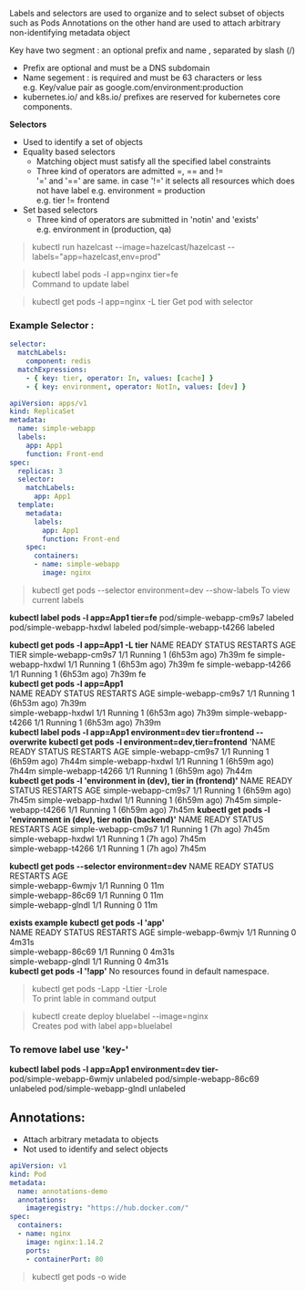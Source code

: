 Labels and selectors are used to organize and to select subset of objects such as Pods
Annotations on the other hand are used to attach arbitrary non-identifying metadata object

Key have two segment : an optional prefix and name , separated by slash (/)
- Prefix are optional and must be a DNS subdomain
- Name segement : is required and must be 63 characters or less   
    e.g. Key/value pair as google.com/environment:production
- kubernetes.io/ and k8s.io/ prefixes are reserved for kubernetes core components.

**Selectors**
- Used to identify a set of objects
- Equality based selectors
    * Matching object must satisfy all the specified label constraints
    * Three kind of operators are admitted =, == and !=   
        '=' and '==' are same. in case '!=' it selects all resources which does not have label
        e.g. environment = production   
        e.g. tier != frontend  
- Set based selectors
    * Three kind of operators are submitted in 'notin' and 'exists'   
        e.g. environment in (production, qa)

> kubectl run hazelcast --image=hazelcast/hazelcast --labels="app=hazelcast,env=prod"


> kubectl label pods -l app=nginx tier=fe  
    Command to update label

> kubectl get pods -l app=nginx -L tier 
    Get pod with selector

### Example Selector :
```yaml
selector:
  matchLabels:
    component: redis
  matchExpressions:
    - { key: tier, operator: In, values: [cache] }
    - { key: environment, operator: NotIn, values: [dev] }
```

```yaml
apiVersion: apps/v1
kind: ReplicaSet
metadata:
  name: simple-webapp
  labels:
    app: App1
    function: Front-end
spec:
  replicas: 3
  selector:
    matchLabels:
      app: App1
  template:
    metadata:
      labels:
        app: App1
        function: Front-end
    spec:
      containers:
      - name: simple-webapp
        image: nginx

```

> kubectl get pods --selector environment=dev --show-labels
    To view current labels

**kubectl label pods -l app=App1 tier=fe**
pod/simple-webapp-cm9s7 labeled
pod/simple-webapp-hxdwl labeled
pod/simple-webapp-t4266 labeled

**kubectl get pods -l app=App1 -L tier** 
NAME                  READY   STATUS    RESTARTS        AGE     TIER
simple-webapp-cm9s7   1/1     Running   1 (6h53m ago)   7h39m   fe
simple-webapp-hxdwl   1/1     Running   1 (6h53m ago)   7h39m   fe
simple-webapp-t4266   1/1     Running   1 (6h53m ago)   7h39m   fe    
**kubectl get pods -l app=App1**      
NAME                  READY   STATUS    RESTARTS        AGE
simple-webapp-cm9s7   1/1     Running   1 (6h53m ago)   7h39m   
simple-webapp-hxdwl   1/1     Running   1 (6h53m ago)   7h39m 
simple-webapp-t4266   1/1     Running   1 (6h53m ago)   7h39m   
**kubectl label pods -l app=App1 environment=dev tier=frontend --overwrite**
**kubectl get pods -l environment=dev,tier=frontend** 
'NAME                  READY   STATUS    RESTARTS        AGE
simple-webapp-cm9s7   1/1     Running   1 (6h59m ago)   7h44m 
simple-webapp-hxdwl   1/1     Running   1 (6h59m ago)   7h44m 
simple-webapp-t4266   1/1     Running   1 (6h59m ago)   7h44m   
**kubectl get pods -l 'environment in (dev), tier in (frontend)'**
NAME                  READY   STATUS    RESTARTS        AGE
simple-webapp-cm9s7   1/1     Running   1 (6h59m ago)   7h45m 
simple-webapp-hxdwl   1/1     Running   1 (6h59m ago)   7h45m 
simple-webapp-t4266   1/1     Running   1 (6h59m ago)   7h45m 
**kubectl get pods -l 'environment in (dev), tier notin (backend)'**
NAME                  READY   STATUS    RESTARTS     AGE
simple-webapp-cm9s7   1/1     Running   1 (7h ago)   7h45m  
simple-webapp-hxdwl   1/1     Running   1 (7h ago)   7h45m  
simple-webapp-t4266   1/1     Running   1 (7h ago)   7h45m  

**kubectl get pods --selector environment=dev**
NAME                  READY   STATUS    RESTARTS   AGE  
simple-webapp-6wmjv   1/1     Running   0          11m  
simple-webapp-86c69   1/1     Running   0          11m  
simple-webapp-glndl   1/1     Running   0          11m  

**exists example**
**kubectl get pods -l 'app'**       
NAME                  READY   STATUS    RESTARTS   AGE
simple-webapp-6wmjv   1/1     Running   0          4m31s  
simple-webapp-86c69   1/1     Running   0          4m31s  
simple-webapp-glndl   1/1     Running   0          4m31s  
**kubectl get pods -l '!app'**
No resources found in default namespace.  


> kubectl get pods -Lapp -Ltier -Lrole  
    To print lable in command output

> kubectl create deploy bluelabel --image=nginx   
    Creates pod with label app=bluelabel

### To remove label use 'key-'
**kubectl label pods -l app=App1 environment=dev tier-**       
pod/simple-webapp-6wmjv unlabeled 
pod/simple-webapp-86c69 unlabeled 
pod/simple-webapp-glndl unlabeled 

## Annotations:
- Attach arbitrary metadata to objects
- Not used to identify and select objects

```yaml
apiVersion: v1
kind: Pod
metadata:
  name: annotations-demo
  annotations:
    imageregistry: "https://hub.docker.com/"
spec:
  containers:
  - name: nginx
    image: nginx:1.14.2
    ports:
    - containerPort: 80

```

> kubectl get pods -o wide